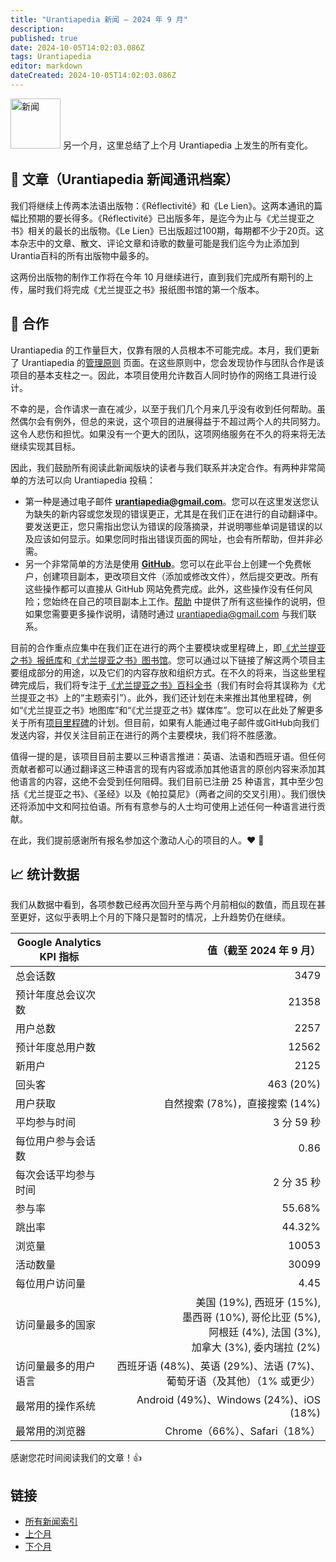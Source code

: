 ```yaml
---
title: "Urantiapedia 新闻 — 2024 年 9 月"
description: 
published: true
date: 2024-10-05T14:02:03.086Z
tags: Urantiapedia
editor: markdown
dateCreated: 2024-10-05T14:02:03.086Z
---
```


<img src="/_assets/svg/icon-news.svg" alt="新闻" style="width: 80px;"> 另一个月，这里总结了上个月 Urantiapedia 上发生的所有变化。

## :page_with_curl: 文章（Urantiapedia 新闻通讯档案）

我们将继续上传两本法语出版物：《Réflectivité》和《Le Lien》。这两本通讯的篇幅比预期的要长得多。《Réflectivité》已出版多年，是迄今为止与《尤兰提亚之书》相关的最长的出版物。《Le Lien》已出版超过100期，每期都不少于20页。这本杂志中的文章、散文、评论文章和诗歌的数量可能是我们迄今为止添加到Urantia百科的所有出版物中最多的。

这两份出版物的制作工作将在今年 10 月继续进行，直到我们完成所有期刊的上传，届时我们将完成《尤兰提亚之书》报纸图书馆的第一个版本。

## :blue_heart: 合作

Urantiapedia 的工作量巨大，仅靠有限的人员根本不可能完成。本月，我们更新了 Urantiapedia 的[管理原则](/zh/help/principles) 页面。在这些原则中，您会发现协作与团队合作是该项目的基本支柱之一。因此，本项目使用允许数百人同时协作的网络工具进行设计。

不幸的是，合作请求一直在减少，以至于我们几个月来几乎没有收到任何帮助。虽然偶尔会有例外，但总的来说，这个项目的进展得益于不超过两个人的共同努力。这令人悲伤和担忧。如果没有一个更大的团队，这项网络服务在不久的将来将无法继续实现其目标。

因此，我们鼓励所有阅读此新闻版块的读者与我们联系并决定合作。有两种非常简单的方法可以向 Urantiapedia 投稿：
- 第一种是通过电子邮件 **urantiapedia@gmail.com**。您可以在这里发送您认为缺失的新内容或您发现的错误更正，尤其是在我们正在进行的自动翻译中。要发送更正，您只需指出您认为错误的段落摘录，并说明哪些单词是错误的以及应该如何显示。如果您同时指出错误页面的网址，也会有所帮助，但并非必需。
- 另一个非常简单的方法是使用 **[GitHub](https://github.com/JanHerca/urantiapedia)**。您可以在此平台上创建一个免费帐户，创建项目副本，更改项目文件（添加或修改文件），然后提交更改。所有这些操作都可以直接从 GitHub 网站免费完成。此外，这些操作没有任何风险；您始终在自己的项目副本上工作。[帮助](/zh/help/github_assistant) 中提供了所有这些操作的说明，但如果您需要更多操作说明，请随时通过 urantiapedia@gmail.com 与我们联系。

目前的合作重点应集中在我们正在进行的两个主要模块或里程碑上，即[《尤兰提亚之书》报纸库](/en/article)和[《尤兰提亚之书》图书馆](/en/book)。您可以通过以下链接了解这两个项目主要组成部分的用途，以及它们的内容存放和组织方式。在不久的将来，当这些里程碑完成后，我们将专注于[《尤兰提亚之书》百科全书](/en/topic)（我们有时会将其误称为《尤兰提亚之书》上的“主题索引”）。此外，我们还计划在未来推出其他里程碑，例如“《尤兰提亚之书》地图库”和“《尤兰提亚之书》媒体库”。您可以在此处了解更多关于所有[项目里程碑](/zh/help/phases)的计划。但目前，如果有人能通过电子邮件或GitHub向我们发送内容，并仅关注目前正在进行的两个主要模块，我们将不胜感激。

值得一提的是，该项目目前主要以三种语言推进：英语、法语和西班牙语。但任何贡献者都可以通过翻译这三种语言的现有内容或添加其他语言的原创内容来添加其他语言的内容，这绝不会受到任何阻碍。我们目前已注册 25 种语言，其中至少包括《尤兰提亚之书》、《圣经》以及《帕拉莫尼》（两者之间的交叉引用）。我们很快还将添加中文和阿拉伯语。所有有意参与的人士均可使用上述任何一种语言进行贡献。

在此，我们提前感谢所有报名参加这个激动人心的项目的人。:heart: :heartbeat:

## :chart_with_upwards_trend: 统计数据

我们从数据中看到，各项参数已经再次回升至与两个月前相似的数值，而且现在甚至更好，这似乎表明上个月的下降只是暂时的情况，上升趋势仍在继续。

Google Analytics KPI 指标 | 值（截至 2024 年 9 月）
--- | ---:
总会话数 | 3479
预计年度总会议次数 | 21358
用户总数 | 2257
预计年度总用户数 | 12562
新用户 | 2125
回头客 | 463 (20%)
用户获取 | 自然搜索 (78%)，直接搜索 (14%)
平均参与时间 | 3 分 59 秒
每位用户参与会话数 | 0.86
每次会话平均参与时间 | 2 分 35 秒
参与率 | 55.68%
跳出率 | 44.32%
浏览量 | 10053
活动数量 | 30099
每位用户访问量 | 4.45
访问量最多的国家 | 美国 (19%), 西班牙 (15%), <br>墨西哥 (10%), 哥伦比亚 (5%), <br>阿根廷 (4%), 法国 (3%), <br>加拿大 (3%), 委内瑞拉 (2%)
访问量最多的用户语言 | 西班牙语 (48%)、英语 (29%)、法语 (7%)、葡萄牙语（及其他）（1% 或更少）
最常用的操作系统 | Android (49%)、Windows (24%)、iOS (18%)
最常用的浏览器 | Chrome（66%）、Safari（18%）

感谢您花时间阅读我们的文章！:+1:

## 链接

- [所有新闻索引](/zh/news)
- [上个月](/zh/news/2024/08)
- [下个月](/zh/news/2024/10)